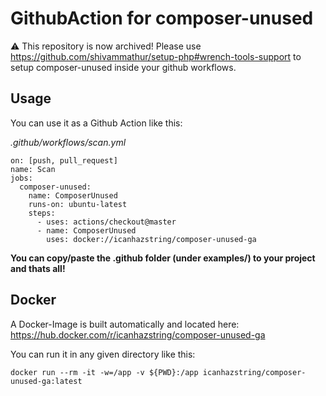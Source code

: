 # GithubAction for composer-unused

⚠️ This repository is now archived!
Please use https://github.com/shivammathur/setup-php#wrench-tools-support to setup composer-unused inside your github workflows.

## Usage

You can use it as a Github Action like this:

_.github/workflows/scan.yml_
```
on: [push, pull_request]
name: Scan
jobs:
  composer-unused:
    name: ComposerUnused
    runs-on: ubuntu-latest
    steps:
      - uses: actions/checkout@master
      - name: ComposerUnused
        uses: docker://icanhazstring/composer-unused-ga
```

**You can copy/paste the .github folder (under examples/) to your project and thats all!**

## Docker

A Docker-Image is built automatically and located here:
https://hub.docker.com/r/icanhazstring/composer-unused-ga

You can run it in any given directory like this:

`docker run --rm -it -w=/app -v ${PWD}:/app icanhazstring/composer-unused-ga:latest`
